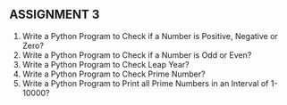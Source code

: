 ## ASSIGNMENT 3

1. Write a Python Program to Check if a Number is Positive, Negative or Zero?
2. Write a Python Program to Check if a Number is Odd or Even?
3. Write a Python Program to Check Leap Year?
4. Write a Python Program to Check Prime Number?
5. Write a Python Program to Print all Prime Numbers in an Interval of 1-10000?